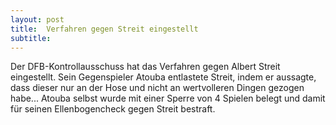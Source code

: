 ```yaml
---
layout: post
title:  Verfahren gegen Streit eingestellt
subtitle:  
---
```


Der DFB-Kontrollausschuss hat das Verfahren gegen Albert Streit eingestellt. Sein Gegenspieler Atouba entlastete Streit, indem er aussagte, dass dieser nur an der Hose und nicht an wertvolleren Dingen gezogen habe... Atouba selbst wurde mit einer Sperre von 4 Spielen belegt und damit für seinen Ellenbogencheck gegen Streit bestraft.



